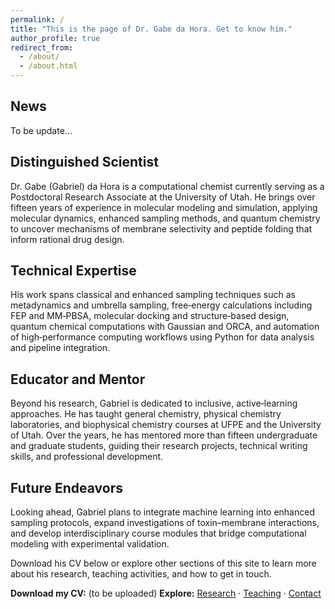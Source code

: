 ```yaml
---
permalink: /
title: "This is the page of Dr. Gabe da Hora. Get to know him."
author_profile: true
redirect_from: 
  - /about/
  - /about.html
---
```


## News
To be update...
<!--
#![Journal Icon](/images/journal-icon.png)  
 My latest paper *One Descriptor to Fold Them All...* has been accepted in *J. Phys. Chem. B*.  
Read more on the [Publications page](/publications/).
-->

## Distinguished Scientist
Dr. Gabe (Gabriel) da Hora is a computational chemist currently serving as a Postdoctoral Research Associate at the University of Utah. He brings over fifteen years of experience in molecular modeling and simulation, applying molecular dynamics, enhanced sampling methods, and quantum chemistry to uncover mechanisms of membrane selectivity and peptide folding that inform rational drug design.

## Technical Expertise
His work spans classical and enhanced sampling techniques such as metadynamics and umbrella sampling, free‐energy calculations including FEP and MM‐PBSA, molecular docking and structure‐based design, quantum chemical computations with Gaussian and ORCA, and automation of high‐performance computing workflows using Python for data analysis and pipeline integration.

## Educator and Mentor
Beyond his research, Gabriel is dedicated to inclusive, active‐learning approaches. He has taught general chemistry, physical chemistry laboratories, and biophysical chemistry courses at UFPE and the University of Utah. Over the years, he has mentored more than fifteen undergraduate and graduate students, guiding their research projects, technical writing skills, and professional development.

## Future Endeavors
Looking ahead, Gabriel plans to integrate machine learning into enhanced sampling protocols, expand investigations of toxin–membrane interactions, and develop interdisciplinary course modules that bridge computational modeling with experimental validation.

Download his CV below or explore other sections of this site to learn more about his research, teaching activities, and how to get in touch.

**Download my CV:** (to be uploaded)
**Explore:** [Research](/research/) · [Teaching](/teaching/) · [Contact](/contact/)

